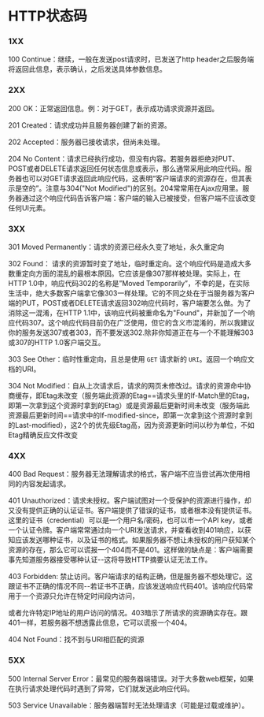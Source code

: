 # HTTP状态码

### 1XX

100 Continue：继续，一般在发送post请求时，已发送了http header之后服务端将返回此信息，表示确认，之后发送具体参数信息。

### 2XX

200 OK：正常返回信息。例：对于GET，表示成功请求资源并返回。

201 Created：请求成功并且服务器创建了新的资源。

202 Accepted：服务器已接收请求，但尚未处理。

204 No Content：请求已经执行成功，但没有内容。若服务器拒绝对PUT、POST或者DELETE请求返回任何状态信息或表示，那么通常采用此响应代码。服务器也可以对GET请求返回此响应代码，这表明“客户端请求的资源存在，但其表示是空的”。注意与304("Not Modified")的区别。204常常用在Ajax应用里。服务器通过这个响应代码告诉客户端：客户端的输入已被接受，但客户端不应该改变任何UI元素。

### 3XX

301 Moved Permanently：请求的资源已经永久变了地址，永久重定向

302 Found： 请求的资源暂时变了地址，临时重定向。这个响应代码是造成大多数重定向方面的混乱的最根本原因。它应该是像307那样被处理。实际上，在HTTP 1.0中，响应代码302的名称是”Moved Temporarily”，不幸的是，在实际生活中，绝大多数客户端拿它像303一样处理。它的不同之处在于当服务器为客户端的PUT，POST或者DELETE请求返回302响应代码时，客户端要怎么做。为了消除这一混淆，在HTTP 1.1中，该响应代码被重命名为"Found"，并新加了一个响应代码307。这个响应代码目前仍在广泛使用，但它的含义市混淆的，所以我建议你的服务发送307或者303，而不要发送302.除非你知道正在与一个不能理解303或307的HTTP 1.0客户端交互。

303 See Other：临时性重定向，且总是使用 `GET` 请求新的 `URI`。返回一个响应文档的URI。

304 Not Modified：自从上次请求后，请求的网页未修改过。请求的资源命中协商缓存，即Etag未改变（服务端此资源的Etag==请求头里的If-Match里的Etag，即第一次拿到这个资源时拿到的Etag）或是资源最后更新时间未改变（服务端此资源最后更新时间==请求中的If-modified-since，即第一次拿到这个资源时拿到的Last-modified），这2个的优先级Etag高，因为资源更新时间以秒为单位，不如Etag精确反应文件改变

### 4XX

400 Bad Request：服务器无法理解请求的格式，客户端不应当尝试再次使用相同的内容发起请求。

401 Unauthorized：请求未授权。客户端试图对一个受保护的资源进行操作，却又没有提供正确的认证证书。客户端提供了错误的证书，或者根本没有提供证书。这里的证书（credential）可以是一个用户名/密码，也可以市一个API key，或者一个认证令牌。客户端常常通过向一个URI发送请求，并查看收到401响应，以获知应该发送哪种证书，以及证书的格式。如果服务器不想让未授权的用户获知某个资源的存在，那么它可以谎报一个404而不是401。这样做的缺点是：客户端需要事先知道服务器接受哪种认证--这将导致HTTP摘要认证无法工作。

403 Forbidden: 禁止访问。客户端请求的结构正确，但是服务器不想处理它。这跟证书不正确的情况不同--若证书不正确，应该发送响应代码401。该响应代码常用于一个资源只允许在特定时间段内访问，

或者允许特定IP地址的用户访问的情况。403暗示了所请求的资源确实存在。跟401一样，若服务器不想透露此信息，它可以谎报一个404。

404 Not Found：找不到与URI相匹配的资源

### 5XX

500 Internal Server Error：最常见的服务器端错误。对于大多数web框架，如果在执行请求处理代码时遇到了异常，它们就发送此响应代码。

503 Service Unavailable：服务器端暂时无法处理请求（可能是过载或维护）。